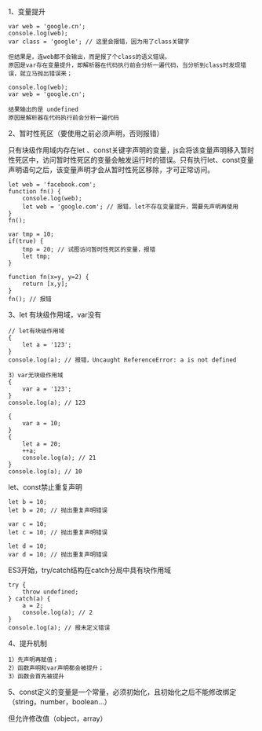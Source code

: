 1、变量提升

```
var web = 'google.cn';
console.log(web);
var class = 'google'; // 这里会报错，因为用了class关键字

但结果是，连web都不会输出，而是报了个class的语义错误。
原因是var存在变量提升，即解析器在代码执行前会分析一遍代码，当分析到class时发现错误，就立马抛出错误来；
```

```
console.log(web);
var web = 'google.cn';

结果输出的是 undefined
原因是解析器在代码执行前会分析一遍代码
```

2、暂时性死区（要使用之前必须声明，否则报错）

只有块级作用域内存在let 、const关键字声明的变量，js会将该变量声明移入暂时性死区中，访问暂时性死区的变量会触发运行时的错误。只有执行let、const变量声明语句之后，该变量声明才会从暂时性死区移除，才可正常访问。

```
let web = 'facebook.com';
function fn() {
	console.log(web);
	let web = 'google.com'; // 报错，let不存在变量提升，需要先声明再使用
}
fn();
```

```
var tmp = 10;
if(true) {
	tmp = 20; // 试图访问暂时性死区的变量，报错
	let tmp;
}

function fn(x=y, y=2) {
	return [x,y];
}
fn(); // 报错
```

3、let 有块级作用域，var没有

```
// let有块级作用域
{
	let a = '123'; 
}
console.log(a); // 报错，Uncaught ReferenceError: a is not defined
```

```
3）var无块级作用域
{
	var a = '123';
}
console.log(a); // 123
```

```
{
    var a = 10;
}
{
    let a = 20;
    ++a;
    console.log(a); // 21
}
console.log(a); // 10
```

let、const禁止重复声明

```
let b = 10;
let b = 20; // 抛出重复声明错误

var c = 10;
let c = 10; // 抛出重复声明错误

let d = 10;
var d = 10; // 抛出重复声明错误
```

ES3开始，try/catch结构在catch分局中具有块作用域

```
try {
    throw undefined;
} catch(a) {
    a = 2;
    console.log(a); // 2
}
console.log(a); // 报未定义错误
```

4、提升机制

```
1）先声明再赋值；
2）函数声明和var声明都会被提升；
3）函数会首先被提升
```

5、const定义的变量是一个常量，必须初始化，且初始化之后不能修改绑定（string，number，boolean...）

但允许修改值（object，array）

